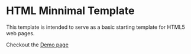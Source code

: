 # HTML Minnimal Template
This template is intended to serve as a basic starting template for HTML5 web pages.

Checkout the [Demo page](https://clever-kilby-227ad3.netlify.com)